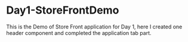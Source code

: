# Day1-StoreFrontDemo
This is the Demo of Store Front application for Day 1, here I created one header component and completed the application tab part.
